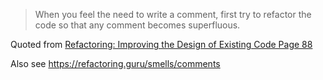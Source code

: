 > When you feel the need to write a comment, first try to refactor the code so that any comment becomes superfluous.

Quoted from [Refactoring: Improving the Design of Existing Code Page 88](https://books.google.com.au/books?id=HmrDHwgkbPsC&lpg=PA88&ots=y63krvF0-Y&dq=When%20you%20feel%20the%20need%20to%20write%20a%20comment%2C%20first%20try%20to%20refactor%20the%20code%20so%20that%20any%20comment%20becomes%20superfluous.&pg=PA88#v=onepage&q&f=false)

Also see https://refactoring.guru/smells/comments